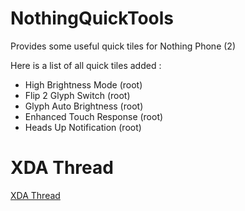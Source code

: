 # NothingQuickTools
Provides some useful quick tiles for Nothing Phone (2)

Here is a list of all quick tiles added :
- High Brightness Mode (root)
- Flip 2 Glyph Switch (root)
- Glyph Auto Brightness (root)
- Enhanced Touch Response (root)
- Heads Up Notification (root)

# XDA Thread

[XDA Thread](https://xdaforums.com/t/root-high-brightness-mode-qs-tile.4637289/)
